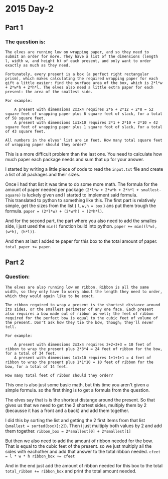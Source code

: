 # 2015 Day-2

## Part 1
### The question is:
```
The elves are running low on wrapping paper, and so they need to submit an order for more. They have a list of the dimensions (length l, width w, and height h) of each present, and only want to order exactly as much as they need.

Fortunately, every present is a box (a perfect right rectangular prism), which makes calculating the required wrapping paper for each gift a little easier: find the surface area of the box, which is 2*l*w + 2*w*h + 2*h*l. The elves also need a little extra paper for each present: the area of the smallest side.

For example:

    A present with dimensions 2x3x4 requires 2*6 + 2*12 + 2*8 = 52 square feet of wrapping paper plus 6 square feet of slack, for a total of 58 square feet.
    A present with dimensions 1x1x10 requires 2*1 + 2*10 + 2*10 = 42 square feet of wrapping paper plus 1 square foot of slack, for a total of 43 square feet.

All numbers in the elves' list are in feet. How many total square feet of wrapping paper should they order?
```

This is a more difficult problem than the last one. You need to calculate how much paper each package needs and sum that up for your answer.

I started by writing a little piece of code to read the `input.txt` file and create a list of all packages and their sizes.

Once i had that list it was time to do some more math. The formula for the amount of paper needed per package `(2*l*w + 2*w*h + 2*h*l + smallest-square)` is luckely given and I started to implement said formula.  
This translated to python to something like this.
The first part is relatively simple, get the sizes from the list ( `l,w,h = box` ) ans put them trough the formula.
`paper = (2*l*w) + (2*w*h) + (2*h*l)`.

And for the second part, the part where you also need to add the smalles side, i just used the `min()` function build into python.
`paper += min((l*w), (w*h), (h*l))`.

And then at last I added te paper for this box to the total amount of paper.
`total_paper += paper`.

## Part 2

### Question:
```
The elves are also running low on ribbon. Ribbon is all the same width, so they only have to worry about the length they need to order, which they would again like to be exact.

The ribbon required to wrap a present is the shortest distance around its sides, or the smallest perimeter of any one face. Each present also requires a bow made out of ribbon as well; the feet of ribbon required for the perfect bow is equal to the cubic feet of volume of the present. Don't ask how they tie the bow, though; they'll never tell.

For example:

    A present with dimensions 2x3x4 requires 2+2+3+3 = 10 feet of ribbon to wrap the present plus 2*3*4 = 24 feet of ribbon for the bow, for a total of 34 feet.
    A present with dimensions 1x1x10 requires 1+1+1+1 = 4 feet of ribbon to wrap the present plus 1*1*10 = 10 feet of ribbon for the bow, for a total of 14 feet.

How many total feet of ribbon should they order?
```

This one is also just some basic math, but this time you aren't given a simple formula. so the first thing is to get a formula from the question.

The elves say that is is the shortest distange around the present. So that gives us that we need to get the 2 shortest sides, multiply them by 2 (becausse it has a front and a back) and add them together.

I did this by sorting the list and getting the 2 first items from that list (`smallest = sorted(box)[:2]`). Then i just multiply both values by 2 and add them together. `ribbon_box = 2*smallest[0] + 2*smallest[1]`

But then we also need to add the amount of ribbon needed for the bow. That is equal to the cubic feet of the present. so we just multiply all the sides with eachother and add that answer to the total ribbon needed. `cfeet = l * w * h
    ribbon_box += cfeet`

And in the end just add the amount of ribbon needed for this box to the total `total_ribbon += ribbon_box` and print the total amount needed.